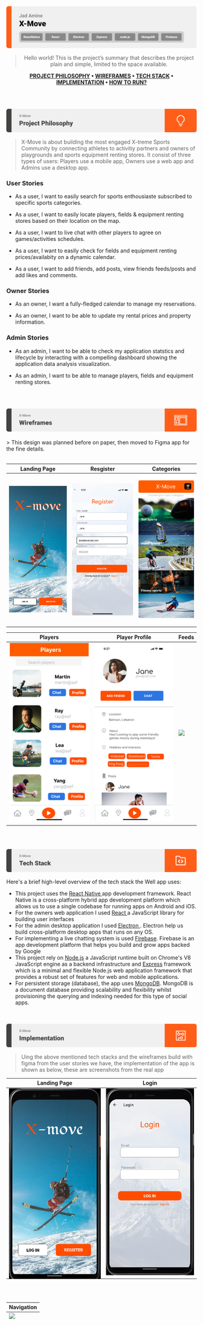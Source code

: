 <img src="./readme/title1.svg"/>

<div align="center">

> Hello world! This is the project’s summary that describes the project plain and simple, limited to the space available.

**[PROJECT PHILOSOPHY](#philosophy) • [WIREFRAMES](#wireframes) • [TECH STACK](#stack) • [IMPLEMENTATION](#implementation) • [HOW TO RUN?](#run)**

</div>

<br><br>

<img id="philosophy" src="./readme/title2.svg"/>

> X-Move is about building the most engaged X-treme Sports Community by connecting athletes to activitiy partners and owners of playgrounds and sports equipment renting stores. It consist of three types of users: Players use a mobile app, Owners use a web app and Admins use a desktop app.

### User Stories

- As a user, I want to easily search for sports enthousiaste subscribed to specific sports categories.

- As a user, I want to easily locate players, fields & equipment renting stores based on their location on the map.

- As a user, I want to live chat with other players to agree on games/activities schedules.

- As a user, I want to easily check for fields and equipment renting prices/availabity on a dynamic calendar.

- As a user, I want to add friends, add posts, view friends feeds/posts and add likes and comments.

### Owner Stories

- As an owner, I want a fully-fledged calendar to manage my reservations.

- As an owner, I want to be able to update my rental prices and property information.

### Admin Stories

- As an admin, I want to be able to check my application statstics and lifecycle by interacting with a compelling dashboard showing the application data analysis visualization.

- As an admin, I want to be able to manage players, fields and equipment renting stores.

<br><br>

<img id="wireframes" src="./readme/title3.svg"/>
<br><br>
> This design was planned before on paper, then moved to Figma app for the fine details.
<br><br>

| Landing Page                  | Resgister                      | Categories                       |
| ----------------------------- | ------------------------------ | -------------------------------- |
| ![](readme/figma/landing.svg) | ![](readme/figma/register.svg) | ![](readme/figma/categories.svg) |

| Players                       | Player Profile                | Feeds                       |
| ----------------------------- | ----------------------------- | --------------------------- |
| ![](readme/figma/players.svg) | ![](readme/figma/profile.svg) | ![](readme/figma/feeds.svg) |

<br><br>

<img id="stack" src="./readme/title4.svg"/>

Here's a brief high-level overview of the tech stack the Well app uses:

- This project uses the [React Native ](https://reactnative.dev/)app development framework. React Native is a cross-platform hybrid app development platform which allows us to use a single codebase for running apps on Android and iOS.
- For the owners web application I used [React ](https://reactnative.dev/)a JavaScript library for building user interfaces
- For the admin desktop application I used [Electron ](https://www.electronjs.org/). Electron help us build cross-platform desktop apps that runs on any OS.
- For implementing a live chatting system is used [Firebase](https://firebase.google.com/). Firebase is an app development platform that helps you build and grow apps backed by Google
- This project rely on [Node.js](https://nodejs.org/) a JavaScript runtime built on Chrome's V8 JavaScript engine as a backend infrastructure and [Express](https://expressjs.com/) framework which is a minimal and flexible Node.js web application framework that provides a robust set of features for web and mobile applications.
- For persistent storage (database), the app uses [MongoDB](https://www.mongodb.com/). MongoDB is a document database providing scalability and flexibility whilst provisioning the querying and indexing needed for this type of social apps.

<br><br>
<img id="implementation" src="./readme/title5.svg"/>

> Uing the above mentioned tech stacks and the wireframes build with figma from the user stories we have, the implementation of the app is shown as below, these are screenshots from the real app

| Landing Page                                                    | Login                                                         |
| --------------------------------------------------------------- | ------------------------------------------------------------- |
| <div style="height: 500px">![](readme/mobile/landing.png)</div> | <div style="height: 500px">![](readme/mobile/login.png)</div> |

<br><br>

| Navigation  
| ------------------------------
| <div style="height: 500px">![](readme/videos/kapwing.gif)</div>

<br><br>

| Home                                                          | Sports                                                         |
| ------------------------------------------------------------- | -------------------------------------------------------------- |
| <div style="height: 500px">![](readme/mobile/home1.png)</div> | <div style="height: 500px">![](readme/mobile/Sports.png)</div> |

<br><br>

| Players                                                         | Player Profile                                                        |
| --------------------------------------------------------------- | --------------------------------------------------------------------- |
| <div style="height: 500px">![](readme/mobile/Players.png)</div> | <div style="height: 500px">![](readme/mobile/playerprofile.png)</div> |

<br><br>
<br><br>

| Map                                                         | Fields                                                         |
| ----------------------------------------------------------- | -------------------------------------------------------------- |
| <div style="height: 500px">![](readme/mobile/map.png)</div> | <div style="height: 500px">![](readme/mobile/fields.png)</div> |

<br><br>

| Equipment                                                         | Calendar                                                         |
| ----------------------------------------------------------------- | ---------------------------------------------------------------- |
| <div style="height: 500px">![](readme/mobile/equipment.png)</div> | <div style="height: 500px">![](readme/mobile/calendar.png)</div> |

<br><br>

| Chats                                                         | Profile                                                         |
| ------------------------------------------------------------- | --------------------------------------------------------------- |
| <div style="height: 500px">![](readme/mobile/chats.png)</div> | <div style="height: 500px">![](readme/mobile/profile.png)</div> |

<br><br>

| Friends                                                         | Navigation                                                     |
| --------------------------------------------------------------- | -------------------------------------------------------------- |
| <div style="height: 500px">![](readme/mobile/friends.png)</div> | <div style="height: 500px">![](readme/mobile/Drawer.png)</div> |

<br><br>

| Favorite Sports                                                   | Favorite Sports                                                   |
| ----------------------------------------------------------------- | ----------------------------------------------------------------- |
| <div style="height: 500px">![](readme/mobile/Favorite2.png)</div> | <div style="height: 500px">![](readme/mobile/Favorite1.png)</div> |

<br><br>

| Feeds                                                            | Posts                                                         |
| ---------------------------------------------------------------- | ------------------------------------------------------------- |
| <div style="height: 500px">![](readme/mobile/bestshot.png)</div> | <div style="height: 500px">![](readme/mobile/feeds.png)</div> |

<br><br>
<img id="run" src="./readme/title6.svg"/>

> This is an example of how you may give instructions on setting up your project locally.
> To get a local copy up and running follow these simple example steps.

### Prerequisites

This is an example of how to list things you need to use the software and how to install them.

- npm
  ```sh
  npm install npm@latest -g
  ```

### Installation

_Below is an example of how you can instruct your audience on installing and setting up your app. This template doesn't rely on any external dependencies or services._

1. Get a free API Key at [https://example.com](https://example.com)
2. Clone the repo
   ```sh
   git clone https://github.com/your_username_/Project-Name.git
   ```
3. Install NPM packages
   ```sh
   npm install
   ```
4. Enter your API in `config.js`
   ```js
   const API_KEY = "ENTER YOUR API";
   ```
